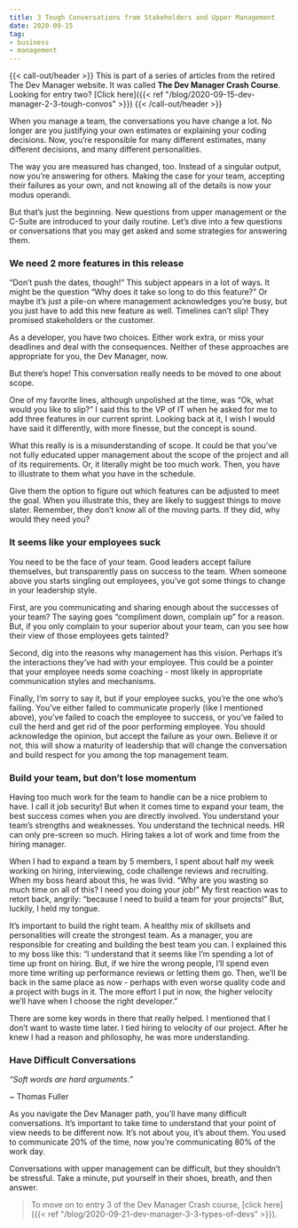 ```yaml
---
title: 3 Tough Conversations from Stakeholders and Upper Management
date: 2020-09-15
tag:
- business
- management
---
```

{{< call-out/header >}}
This is part of a series of articles from the retired The Dev Manager website.  It was called **The Dev Manager Crash Course**. Looking for entry two? [Click here]({{< ref "/blog/2020-09-15-dev-manager-2-3-tough-convos" >}})
{{< /call-out/header >}}

When you manage a team, the conversations you have change a lot. No longer are you justifying your own estimates or explaining your coding decisions. Now, you’re responsible for many different estimates, many different decisions, and many different personalities.

<!--more-->

The way you are measured has changed, too. Instead of a singular output, now you’re answering for others. Making the case for your team, accepting their failures as your own, and not knowing all of the details is now your modus operandi.

But that’s just the beginning. New questions from upper management or the C-Suite are introduced to your daily routine. Let’s dive into a few questions or conversations that you may get asked and some strategies for answering them.

### We need 2 more features in this release
“Don’t push the dates, though!” This subject appears in a lot of ways. It might be the question “Why does it take so long to do this feature?” Or maybe it’s just a pile-on where management acknowledges you’re busy, but you just have to add this new feature as well. Timelines can’t slip! They promised stakeholders or the customer.

As a developer, you have two choices. Either work extra, or miss your deadlines and deal with the consequences. Neither of these approaches are appropriate for you, the Dev Manager, now.

But there’s hope! This conversation really needs to be moved to one about scope.

One of my favorite lines, although unpolished at the time, was “Ok, what would you like to slip?” I said this to the VP of IT when he asked for me to add three features in our current sprint. Looking back at it, I wish I would have said it differently, with more finesse, but the concept is sound.

What this really is is a misunderstanding of scope. It could be that you’ve not fully educated upper management about the scope of the project and all of its requirements. Or, it literally might be too much work. Then, you have to illustrate to them what you have in the schedule.

Give them the option to figure out which features can be adjusted to meet the goal. When you illustrate this, they are likely to suggest things to move slater. Remember, they don’t know all of the moving parts. If they did, why would they need you?

### It seems like your employees suck
You need to be the face of your team. Good leaders accept failure themselves, but transparently pass on success to the team. When someone above you starts singling out employees, you’ve got some things to change in your leadership style.

First, are you communicating and sharing enough about the successes of your team? The saying goes “compliment down, complain up” for a reason. But, if you only complain to your superior about your team, can you see how their view of those employees gets tainted?

Second, dig into the reasons why management has this vision. Perhaps it’s the interactions they’ve had with your employee. This could be a pointer that your employee needs some coaching - most likely in appropriate communication styles and mechanisms.

Finally, I’m sorry to say it, but if your employee sucks, you’re the one who’s failing. You’ve either failed to communicate properly (like I mentioned above), you’ve failed to coach the employee to success, or you’ve failed to cull the herd and get rid of the poor performing employee. You should acknowledge the opinion, but accept the failure as your own. Believe it or not, this will show a maturity of leadership that will change the conversation and build respect for you among the top management team.

### Build your team, but don’t lose momentum
Having too much work for the team to handle can be a nice problem to have. I call it job security! But when it comes time to expand your team, the best success comes when you are directly involved. You understand your team’s strengths and weaknesses. You understand the technical needs. HR can only pre-screen so much. Hiring takes a lot of work and time from the hiring manager.

When I had to expand a team by 5 members, I spent about half my week working on hiring, interviewing, code challenge reviews and recruiting. When my boss heard about this, he was livid. “Why are you wasting so much time on all of this? I need you doing your job!” My first reaction was to retort back, angrily: “because I need to build a team for your projects!” But, luckily, I held my tongue.

It’s important to build the right team. A healthy mix of skillsets and personalities will create the strongest team. As a manager, you are responsible for creating and building the best team you can. I explained this to my boss like this: “I understand that it seems like I’m spending a lot of time up front on hiring. But, if we hire the wrong people, I’ll spend even more time writing up performance reviews or letting them go. Then, we’ll be back in the same place as now - perhaps with even worse quality code and a project with bugs in it. The more effort I put in now, the higher velocity we’ll have when I choose the right developer.”

There are some key words in there that really helped. I mentioned that I don’t want to waste time later. I tied hiring to velocity of our project. After he knew I had a reason and philosophy, he was more understanding.

### Have Difficult Conversations
*“Soft words are hard arguments.”*

~ Thomas Fuller

As you navigate the Dev Manager path, you’ll have many difficult conversations. It’s important to take time to understand that your point of view needs to be different now. It’s not about you, it’s about them. You used to communicate 20% of the time, now you’re communicating 80% of the work day.

Conversations with upper management can be difficult, but they shouldn’t be stressful. Take a minute, put yourself in their shoes, breath, and then answer.

> To move on to entry 3 of the Dev Manager Crash course, [click here]({{< ref "/blog/2020-09-21-dev-manager-3-3-types-of-devs" >}}).
